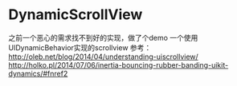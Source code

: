 # DynamicScrollView
之前一个恶心的需求找不到好的实现，做了个demo
一个使用UIDynamicBehavior实现的scrollview
参考：
http://oleb.net/blog/2014/04/understanding-uiscrollview/
http://holko.pl/2014/07/06/inertia-bouncing-rubber-banding-uikit-dynamics/#fnref2
